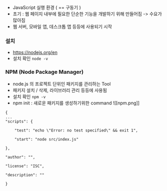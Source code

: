 - JavaScript 실행 환경 ( == 구동기 )
- 초기 : 웹 페이지 내부에 필요한 단순한 기능을 개발하기 위해 만들어짐 -> 수요가 많아짐
- 웹 서버, 모바일 앱, 데스크톱 앱 등등에 사용되기 시작

### 설치 
- https://nodejs.org/en
- 설치 확인 `node -v`

### NPM (Node Package Manager)
- node.js 의 프로젝트 단위인 패키지를 관리하는 Tool
- 패키지 설치 / 삭제, 라이브러리 관리 등등에 사용됨
- 설치 확인 `npm -v`
- npm init : 새로운 패키지를 생성하기위한 command
![[npm.png]]
```
{
...
"scripts": {

	"test": "echo \"Error: no test specified\" && exit 1",

	"start": "node src/index.js"

},

"author": "",

"license": "ISC",

"description": ""

}
```